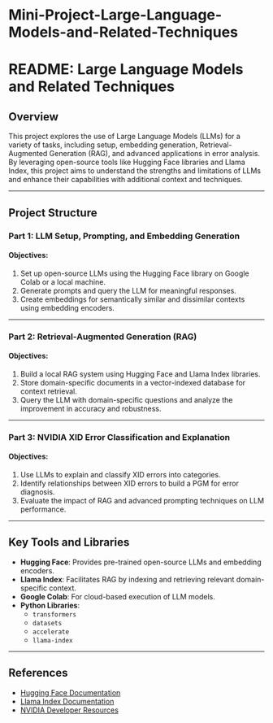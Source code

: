 # Mini-Project-Large-Language-Models-and-Related-Techniques
# README: Large Language Models and Related Techniques

## **Overview**
This project explores the use of Large Language Models (LLMs) for a variety of tasks, including setup, embedding generation, Retrieval-Augmented Generation (RAG), and advanced applications in error analysis. By leveraging open-source tools like Hugging Face libraries and Llama Index, this project aims to understand the strengths and limitations of LLMs and enhance their capabilities with additional context and techniques.

---

## **Project Structure**
### **Part 1: LLM Setup, Prompting, and Embedding Generation**
#### **Objectives**:
1. Set up open-source LLMs using the Hugging Face library on Google Colab or a local machine.
2. Generate prompts and query the LLM for meaningful responses.
3. Create embeddings for semantically similar and dissimilar contexts using embedding encoders.

---

### **Part 2: Retrieval-Augmented Generation (RAG)**
#### **Objectives**:
1. Build a local RAG system using Hugging Face and Llama Index libraries.
2. Store domain-specific documents in a vector-indexed database for context retrieval.
3. Query the LLM with domain-specific questions and analyze the improvement in accuracy and robustness.

---

### **Part 3: NVIDIA XID Error Classification and Explanation**
#### **Objectives**:
1. Use LLMs to explain and classify XID errors into categories.
2. Identify relationships between XID errors to build a PGM for error diagnosis.
3. Evaluate the impact of RAG and advanced prompting techniques on LLM performance.

---

## **Key Tools and Libraries**
- **Hugging Face**: Provides pre-trained open-source LLMs and embedding encoders.
- **Llama Index**: Facilitates RAG by indexing and retrieving relevant domain-specific context.
- **Google Colab**: For cloud-based execution of LLM models.
- **Python Libraries**: 
  - `transformers`
  - `datasets`
  - `accelerate`
  - `llama-index`

---

## **References**
- [Hugging Face Documentation](https://huggingface.co/docs)
- [Llama Index Documentation](https://gpt-index.readthedocs.io/)
- [NVIDIA Developer Resources](https://developer.nvidia.com/)